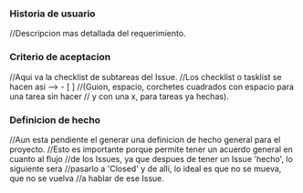 ### Historia de usuario
//Descripcion mas detallada del requerimiento.


### Criterio de aceptacion
//Aqui va la checklist de subtareas del Issue.
//Los checklist o tasklist se hacen asi --> - [ ] 
//(Guion, espacio, corchetes cuadrados con espacio para una tarea sin hacer
// y con una x, para tareas ya hechas).


### Definicion de hecho
//Aun esta pendiente el generar una definicion de hecho general para el proyecto.
//Esto es importante porque permite tener un acuerdo general en cuanto al flujo 
//de los Issues, ya que despues de tener un Issue 'hecho', lo siguiente sera 
//pasarlo a 'Closed' y de alli, lo ideal es que no se mueva, que no se vuelva 
//a hablar de ese Issue.

